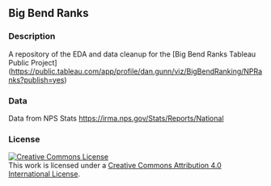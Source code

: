 ## Big Bend Ranks

### Description
A repository of the EDA and data cleanup for the [Big Bend Ranks Tableau Public Project] (https://public.tableau.com/app/profile/dan.gunn/viz/BigBendRanking/NPRanks?publish=yes)

### Data
Data from NPS Stats
https://irma.nps.gov/Stats/Reports/National

### License
<a rel="license" href="http://creativecommons.org/licenses/by/4.0/"><img alt="Creative Commons License" style="border-width:0" src="https://i.creativecommons.org/l/by/4.0/88x31.png" /></a><br />This work is licensed under a <a rel="license" href="http://creativecommons.org/licenses/by/4.0/">Creative Commons Attribution 4.0 International License</a>.
